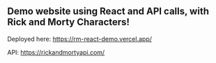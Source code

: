 ## Demo website using React and API calls, with Rick and Morty Characters!
Deployed here: https://rm-react-demo.vercel.app/

API: https://rickandmortyapi.com/
